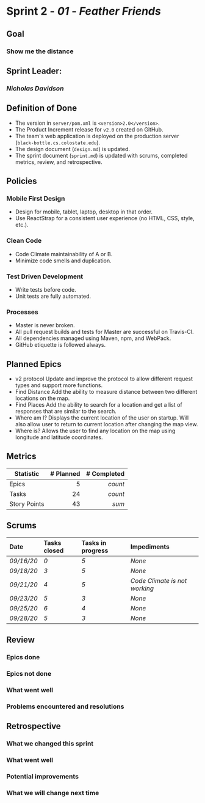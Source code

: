 # Sprint 2 - *01* - *Feather Friends*

## Goal
### Show me the distance

## Sprint Leader: 
### *Nicholas Davidson*

## Definition of Done

* The version in `server/pom.xml` is `<version>2.0</version>`.
* The Product Increment release for `v2.0` created on GitHub.
* The team's web application is deployed on the production server (`black-bottle.cs.colostate.edu`).
* The design document (`design.md`) is updated.
* The sprint document (`sprint.md`) is updated with scrums, completed metrics, review, and retrospective.

## Policies

### Mobile First Design
* Design for mobile, tablet, laptop, desktop in that order.
* Use ReactStrap for a consistent user experience (no HTML, CSS, style, etc.).

### Clean Code
* Code Climate maintainability of A or B.
* Minimize code smells and duplication.

### Test Driven Development
* Write tests before code.
* Unit tests are fully automated.

### Processes
* Master is never broken. 
* All pull request builds and tests for Master are successful on Travis-CI.
* All dependencies managed using Maven, npm, and WebPack.
* GitHub etiquette is followed always.


## Planned Epics

* v2 protocol
	Update and improve the protocol to allow different request types and support more functions.
* Find Distance
	Add the ability to measure distance between two different locations on the map.
* Find Places
	Add the ability to search for a location and get a list of responses that are similar to the search.
* Where am I?
	Displays the current location of the user on startup. Will also allow user to return to current location after changing the map view.
* Where is?
	Allows the user to find any location on the map using longitude and latitude coordinates.


## Metrics

| Statistic | # Planned | # Completed |
| --- | ---: | ---: |
| Epics | 5 | *count* |
| Tasks |  24   | *count* | 
| Story Points |  43  | *sum* | 

## Scrums

| Date | Tasks closed  | Tasks in progress | Impediments |
| :--- | :--- | :--- | :--- |
| *09/16/20* | *0* | *5* | *None* | 
| *09/18/20* | *3* | *5* | *None* |
| *09/21/20* | *4* | *5* | *Code Climate is not working* |
| *09/23/20* | *5* | *3* | *None* |
| *09/25/20* | *6* | *4* | *None* |
| *09/28/20* | *5* | *3* | *None* |


## Review

### Epics done  

### Epics not done 

### What went well

### Problems encountered and resolutions


## Retrospective

### What we changed this sprint

### What went well

### Potential improvements

### What we will change next time